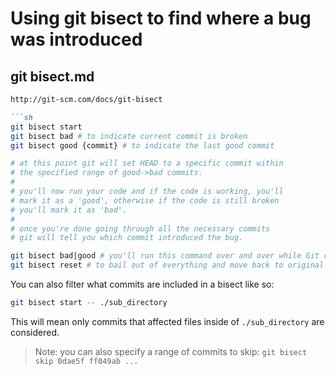 # Using git bisect to find where a bug was introduced

## git bisect.md

```markdown
http://git-scm.com/docs/git-bisect

```sh
git bisect start
git bisect bad # to indicate current commit is broken
git bisect good {commit} # to indicate the last good commit

# at this point git will set HEAD to a specific commit within
# the specified range of good->bad commits.
#
# you'll now run your code and if the code is working, you'll
# mark it as a 'good', otherwise if the code is still broken
# you'll mark it as 'bad'.
#
# once you're done going through all the necessary commits
# git will tell you which commit introduced the bug.

git bisect bad|good # you'll run this command over and over while Git changes commits to find which commit introduced the bug
git bisect reset # to bail out of everything and move back to original HEAD (i.e. the latest broken commit)
```

You can also filter what commits are included in a bisect like so:

```sh
git bisect start -- ./sub_directory
```

This will mean only commits that affected files inside of `./sub_directory` are considered.

> Note: you can also specify a range of commits to skip: `git bisect skip 0dae5f ff049ab ...`
```

